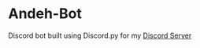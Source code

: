 # Andeh-Bot

Discord bot built using Discord.py for my [Discord Server](https://discord.gg/ycCeBFjQeK)
